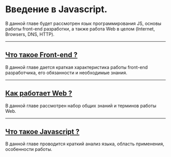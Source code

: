# Введение в Javascript.

В данной главе будет рассмотрен язык программирования JS, основы работы front-end разработки, а также работа Web в целом \(Internet, Browsers, DNS, HTTP\).

---

## [Что такое Front-end ?](/chapter1/what-is-frontend.md)

В данной главе дается краткая характеристика работы front-end разработчика, его обязанности и необходимые знания.

---

## [Как работает Web ?](/chapter1/how-web-works.md)

В данной главе рассмотрен набор общих знаний и терминов работы Web.

---

## [Что такое Javascript ?](/chapter1/what-is-javascript.md)

В данной главе проводится краткий анализ языка, область применения, особенности работы.

